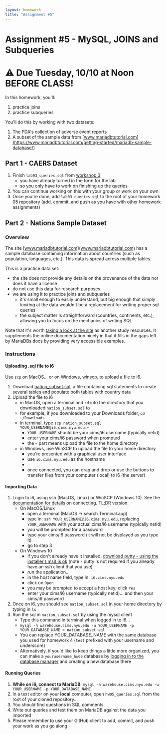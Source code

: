 ```yaml
---
layout: homework
title: "Assignment #5"
---
```

<style>
.hl {
	background-color: yellow;
}
img {
    border: 1px solid #000;
}

.warning {
    background-color: yellow;
    color: #aa1122;
    font-weight: bold;
}

.hidden {
    display: none;
}

.hintButton {
    color: #7788ff;
    cursor: pointer;
}
</style>
<script>
document.addEventListener('DOMContentLoaded', hideHints);

function hideHints(evt) {
    document.querySelectorAll('.hint').forEach((ele, i) => {
        const div = document.createElement('div');
        div.id = 'hint' + i + 'Button';
        ele.id = 'hint' + i;
        ele.classList.add('hidden');
        div.addEventListener('click', onClick);
        div.textContent = 'Show Hint';
        div.className = 'hintButton';
        ele.parentNode.insertBefore(div, ele);
    });

}

function onClick(evt) {
    const hintId = this.id.replace('Button', '');
    const hint = document.getElementById(hintId);
    hint.classList.toggle('hidden');
    this.textContent = this.textConent === 'Show Hint' ? 'Hide Hint' : 'Show Hint';
}
</script>

# Assignment #5 - MySQL, JOINS and Subqueries

# ⚠️ Due Tuesday, 10/10 at Noon __BEFORE CLASS__!


In this homework, you'll:

1. practice joins
2. practice subqueries

You'll do this by working with two datasets:

1. The FDA's collection of adverse event reports
2. A subset of the sample data from [www.mariadbtutorial.com](https://www.mariadbtutorial.com/getting-started/mariadb-sample-database/)

## Part 1 - CAERS Dataset

1. Finish `lab03_queries.sql` from [workshop 3](lab03.html)
	* you have already turned in the form for the lab
	* so you only have to work on finishing up the queries
2. You can continue working on this with your group or work on your own
3. Once you're done, add `lab03_queries.sql` to the root of your homework 05 repository (add, commit, and push as you have with other homework assignments)


## Part 2 - Nations Sample Dataset

### Overview

The site [www.mariadbtutorial.com](www.mariadbtutorial.com) has a sample database containing information about countries (such as population, languages, etc.). This data is spread across multiple tables.

This is a practice data set:

* the site does not provide any details on the provenance of the data nor does it have a license
* do not use this data for research purposes
* we are using it to practice joins and subqueries
	* it's small enough to easily understand, but big enough that simply _looking_ at the data wouldn't be a replacement for writing proper sql queries
	* the subject matter is straightforward (countries, continents, etc.), allowing you to focus on the mechanics of writing SQL

Note that it's worth [taking a look at the site](https://www.mariadbtutorial.com/) as another study resources. It supplements the online documentation nicely in that it fills in the gaps left by MariaDBs docs by providing very accessible examples.

### Instructions

#### Uploading .sql file to i6

Use `scp` on MacOS... or on Windows, [winscp](https://winscp.net/eng/index.php), to upload a file to i6.

1. Download [nation_subset.sql](05/nation_subset.sql), a file containing sql statements to create several tables and populate both tables with country data
2. Upload the file to i6
	* in MacOS, open a terminal and `cd` into the directory that you downloaded `nation_subset.sql` to
	* for example, if you downloaded to your Downloads folder, `cd ~/Downloads`
	* in terminal, type `scp nation_subset.sql YOUR_USERNAME@i6.cims.nyu.edu:~`
		* `YOUR_USERNAME` should be your cims/i6 username (typically netid)
		* enter your cims/i6 password when prompted
		* the `~` part means upload the file to the home directory
	* in Windows, use WinSCP to upload the file to your home directory
		* you're presented with a graphical user interface
		* use `i6.cims.nyu.edu` as the hostname
		* 
		* once connected, you can drag and drop or use the buttons to transfer files from your computer (local) to i6 (the server)

#### Importing Data

1.  Login to i6, using ssh (MacOS, Linux) or WinSCP (Windows 10). See the [documentation for details](https://cims.nyu.edu/webapps/content/systems/resources/i6/connect) on connecting. TL;DR version:
	* On MacOS/Linux
		* open a terminal (MacOS &rarr; search Terminal.app)
		* type in: `ssh YOUR_USERNAME@i6.cims.nyu.edu`, replacing `YOUR_USERNAME` with your actual cims/i6 username (typically netid)
		* you will be prompted for a password
		* type your cims/i6 password (it will not be displayed as you type it)
		* go to step 3
	* On Windows 10
		* if you don't already have it installed, [download putty - using the installer (.msi) is ok](https://www.putty.org/) (note - putty is not required if you already have an ssh client that you use)
		* run the application...
		* in the host name field, type in: `i6.cims.nyu.edu`
		* click on `Open`
		* you may be prompted to accept a host key; click `Yes`
		* enter your cims/i6 username (typically netid)... and then your cims/i6 password
2. Once on i6, you should see `nation_subset.sql` in your home directory by typing in `ls`
3. Run the sql in `nation_subset.sql` by using the mysql client
	* Type this command in terminal when logged in to i6... 
	* `mysql -h warehouse.cims.nyu.edu -u YOUR_USERNAME -p YOUR_DATABASE_NAME < nation_subset.sql`
	* You can replace YOUR_DATABASE_NAME with the same database you used for homework 4 (`test` prefixed with your username and underscore)
	* Alternatively, if you'd like to keep things a little more organized, you can make a `yourusername_hw05` database by [logging in to the database manager](https://cims.nyu.edu/webapps/login/cims?origin=%2Fwebapps%2Fdatabases) and creating a new database there

	
#### Running Queries

1. __While on i6, connect to MariaDB__: `mysql -h warehouse.cims.nyu.edu -u YOUR_USERNAME -p YOUR_DATABASE_NAME` 
2. In a text editor on your __local__ computer, open `hw05_queries.sql` from the root of your cloned repository...
3. You should find questions in SQL comments
4. Write out queries and test them on MariaDB against the data you imported
5. Please remember to use your GitHub client to add, commit, and push your work as you go along

<br>
<br>
<br>
<br>
